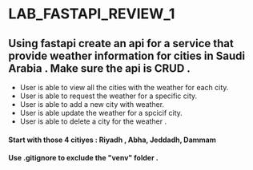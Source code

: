 # LAB_FASTAPI_REVIEW_1

## Using fastapi create an api for a service that provide weather information for cities in Saudi Arabia . Make sure the api is CRUD . 

- User is able to view all the cities with the weather for each city.
- User is able to request the weather for a specific city.
- User is able to add a new city with weather.
- User is able update the weather for a spcicif city.
- User is able to delete a city for the weather . 


#### Start with those 4 citiyes : Riyadh , Abha, Jeddadh, Dammam

#### Use .gitignore to exclude the "venv" folder . 
